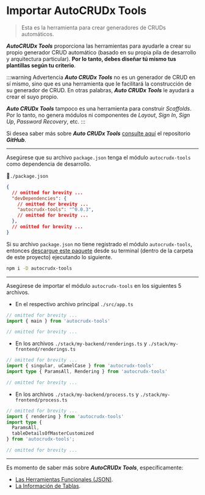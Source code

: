 # Importar AutoCRUDx Tools

>Esta es la herramienta para crear generadores de CRUDs automáticos.

**_AutoCRUDx Tools_** proporciona las herramientas para ayudarle a crear su propio generador CRUD automático (basado en su propia pila de desarrollo y arquitectura particular). **Por lo tanto, debes diseñar tú mismo tus plantillas según tu criterio**.

:::warning Advertencia
**_Auto CRUDx Tools_** no es un generador de CRUD en sí mismo, sino que es una herramienta que le facilitará la construcción de su generador de CRUD. En otras palabras, **_Auto CRUDx Tools_** le ayudará a crear el suyo propio.

**_Auto CRUDx Tools_** tampoco es una herramienta para construir _Scaffolds_. Por lo tanto, no genera módulos ni componentes de _Layout_, _Sign In_, _Sign Up_, _Password Recovery_, etc.
:::

Si desea saber más sobre **_Auto CRUDx Tools_** [consulte aquí](https://github.com/ecanquiz/autocrudx-tools) el repositorio **_GitHub_**.

---

Asegúrese que su archivo `package.json` tenga el módulo `autocrudx-tools` como dependencia de desarrollo.

📃`./package.json`
```json
{
  // omitted for brevity ...
  "devDependencies": {
    // omitted for brevity ...
    "autocrudx-tools": "^0.0.3",
    // omitted for brevity ...    
  },
  // omitted for brevity ...
}
```

Si su archivo `package.json` no tiene registrado el módulo `autocrudx-tools`, entonces [descargue este paquete](https://www.npmjs.com/package/autocrudx-tools) desde su terminal (dentro de la carpeta de este proyecto) ejecutando lo siguiente.


```sh
npm i -D autocrudx-tools
```

---

Asegúrese de importar el módulo `autocrudx-tools` en los siguientes 5 archivos.

- En el respectivo archivo principal `./src/app.ts`

```ts
// omitted for brevity ...
import { main } from 'autocrudx-tools'

// omitted for brevity ...
```

- En los archivos `./stack/my-backend/renderings.ts` y `./stack/my-frontend/renderings.ts`

```ts
// omitted for brevity ...
import { singular, uCamelCase } from 'autocrudx-tools'
import type { ParamsAll, Rendering } from 'autocrudx-tools'

// omitted for brevity ...
```

- En los archivos `./stack/my-backend/process.ts` y `./stack/my-frontend/process.ts`

```ts
// omitted for brevity ...
import { rendering } from 'autocrudx-tools'
import type {
  ParamsAll,
  tableDetailsOfMasterCustomized
} from 'autocrudx-tools';

// omitted for brevity ...
```
---


Es momento de saber más sobre **_AutoCRUDx Tools_**, específicamente:

- [Las Herramientas Funcionales (JSON)](./functional-tools.html).
- [La Información de Tablas](./table-information.html).
